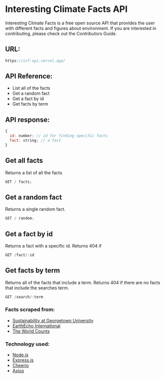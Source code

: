 # Interesting Climate Facts API

Interesting Climate Facts is a free open source API that provides the user with different facts and figures about environment. If you are interested in contributing, please check out the Contributors Guide.

## URL:

```js
https://icf-api.vercel.app/
```

## API Reference:

- List all of the facts
- Get a random fact
- Get a fact by id
- Get facts by term

## API response:

```js
{
  id: number; // id for finding specific facts
  fact: string; // a fact
}
```

## Get all facts

Returns a list of all the facts

```js
GET / facts;
```

## Get a random fact

Returns a single random fact.

```js
GET / random;
```

## Get a fact by id

Returns a fact with a specific id. Returns 404 if

```js
GET /fact/:id
```

## Get facts by term

Returns all of the facts that include a term. Returns 404 if there are no facts that include the searches term.

```js
GET /search/:term
```

### Facts scraped from:

- [Sustainability at Georgetown University](https://sustainability.georgetown.edu/50-facts-for-50-years/)
- [EarthEcho International](https://www.earthecho.org/news/did-you-know-some-interesting-facts-about-the-environment)
- [The World Counts](https://www.theworldcounts.com/stories/facts-about-the-environment)

### Technology used:

- [Node.js](https://nodejs.org/en/)
- [Express.js](https://expressjs.com/)
- [Cheerio](https://cheerio.js.org/)
- [Axios](https://axios-http.com/docs/intro)
